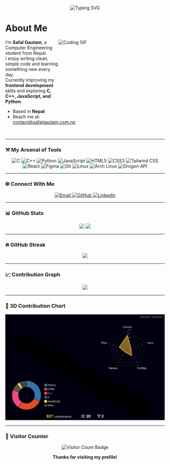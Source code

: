 <!-- Profile Banner -->
<p align="center">
  <img src="https://readme-typing-svg.demolab.com?font=Fira+Code&size=24&pause=1000&color=58A6FF&center=true&vCenter=true&width=435&lines=Hi,+I'm+Safal+Gautam;" alt="Typing SVG" />
</p>

# About Me

<img src="https://media.giphy.com/media/qgQUggAC3Pfv687qPC/giphy.gif" alt="Coding GIF" style="width:35vw; height:calc(35vw * 0.75);" align="right"/>

I’m **Safal Gautam**, a Computer Engineering student from Nepal.  
I enjoy writing clean, simple code and learning something new every day.  
Currently improving my **frontend development** skills and exploring **C, C++, JavaScript, and Python**.

- Based in **Nepal**  
- Reach me at: [contact@safalgautam.com.np](mailto:contact@safalgautam.com.np)

<br clear="right"/>

---

### ⚒️ My Arsenal of Tools

<p align="center">
  
  <!-- Programming Languages -->
  <img src="https://img.shields.io/badge/C-00599C?style=for-the-badge&logo=c&logoColor=white" alt="C"/>
  <img src="https://img.shields.io/badge/C++-00599C?style=for-the-badge&logo=c%2B%2B&logoColor=white" alt="C++"/>
  <img src="https://img.shields.io/badge/Python-3776AB?style=for-the-badge&logo=python&logoColor=white" alt="Python"/>
  <img src="https://img.shields.io/badge/JavaScript-F7DF1E?style=for-the-badge&logo=javascript&logoColor=black" alt="JavaScript"/>
  
  <!-- Web & UI -->
  <img src="https://img.shields.io/badge/HTML5-E34F26?style=for-the-badge&logo=html5&logoColor=white" alt="HTML5"/>
  <img src="https://img.shields.io/badge/CSS3-1572B6?style=for-the-badge&logo=css3&logoColor=white" alt="CSS3"/>
  <img src="https://img.shields.io/badge/Tailwind_CSS-38B2AC?style=for-the-badge&logo=tailwind-css&logoColor=white" alt="Tailwind CSS"/>
  <img src="https://img.shields.io/badge/React-61DAFB?style=for-the-badge&logo=react&logoColor=black" alt="React"/>
  <img src="https://img.shields.io/badge/Figma-F24E1E?style=for-the-badge&logo=figma&logoColor=white" alt="Figma"/>
  
  <!-- Dev Tools -->
  <img src="https://img.shields.io/badge/Git-F05032?style=for-the-badge&logo=git&logoColor=white" alt="Git"/>
  <img src="https://img.shields.io/badge/Linux-FCC624?style=for-the-badge&logo=linux&logoColor=black" alt="Linux"/>
  <img src="https://img.shields.io/badge/Arch_Linux-1793D1?style=for-the-badge&logo=archlinux&logoColor=white" alt="Arch Linux"/>
  <img src="https://img.shields.io/badge/Drogon-555555?style=for-the-badge&logo=https://raw.githubusercontent.com/safal-gautamm/pwdmanager_api/main/drogon.svg&logoWidth=20&logoColor=white" alt="Drogon API"/>

</p>

---

### 🌐 Connect With Me

<p align="center">
  <a href="mailto:contact@safalgautam.com.np" target="_blank" rel="noreferrer">
    <img src="https://img.shields.io/badge/Email-D14836?style=for-the-badge&logo=gmail&logoColor=white" alt="Email" />
  </a>
  <a href="https://github.com/safalgautam22/" target="_blank" rel="noreferrer">
    <img src="https://img.shields.io/badge/GitHub-181717?style=for-the-badge&logo=github&logoColor=white" alt="GitHub" />
  </a>
  <a href="https://www.linkedin.com/in/safalgautam22/" target="_blank" rel="noreferrer">
    <img src="https://img.shields.io/badge/LinkedIn-0A66C2?style=for-the-badge&logo=linkedin&logoColor=white" alt="LinkedIn" />
  </a>
</p>

---

### 📊 GitHub Stats

<p align="center">
  <img src="https://github-readme-stats.vercel.app/api?username=safalgautam22&show_icons=true&theme=algolia&count_private=true" height="180em"/>
  <img src="https://github-readme-stats.vercel.app/api/top-langs/?username=safalgautam22&layout=compact&theme=algolia&langs_count=8" height="180em"/>
</p>

---

### 🔥 GitHub Streak

<p align="center">
  <img src="https://streak-stats.demolab.com?user=safalgautam22&theme=algolia&hide_border=true" />
</p>

---

### 📈 Contribution Graph

<p align="center">
  <a href="https://github-readme-activity-graph.vercel.app/graph/?username=safalgautam22&bg_color=1F222E&color=58A6FF&line=3ABEFF&point=FFFFFF&hide_border=true" target="_blank" rel="noreferrer">
    <img src="https://github-readme-activity-graph.vercel.app/graph/?username=safalgautam22&bg_color=1F222E&color=58A6FF&line=3ABEFF&point=FFFFFF&hide_border=true"/>
  </a>
</p>

---

### 🧊 3D Contribution Chart

<p align="center">
  <img src="./profile-3d-contrib/profile-night-rainbow.svg" alt="3D Contribution Graph"/>
</p>

---

### 🧭 Visitor Counter

<p align="center">
  <img src="https://komarev.com/ghpvc/?username=safalgautam22&style=flat-square&color=58a6ff" alt="Visitor Count Badge"/>
</p>

<p align="center"><b>Thanks for visiting my profile!</b></p>
